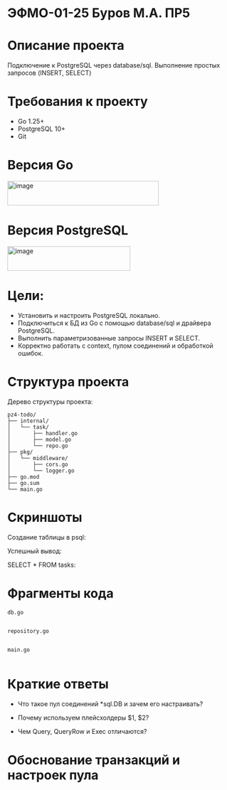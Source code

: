 # ЭФМО-01-25 Буров М.А. ПР5

# Описание проекта
Подключение к PostgreSQL через database/sql. Выполнение простых запросов (INSERT, SELECT)

# Требования к проекту
* Go 1.25+
* PostgreSQL 10+
* Git

# Версия Go
<img width="340" height="55" alt="image" src="https://github.com/user-attachments/assets/e7fec853-899d-442e-9d95-94d494a5cb46" />

# Версия PostgreSQL
<img width="276" height="55" alt="image" src="https://github.com/user-attachments/assets/bca8a5ed-eb3b-4b1c-9eee-16fb8ec409e8" />

# Цели:
- Установить и настроить PostgreSQL локально.
- Подключиться к БД из Go с помощью database/sql и драйвера PostgreSQL.
- Выполнить параметризованные запросы INSERT и SELECT.
- Корректно работать с context, пулом соединений и обработкой ошибок.

# Структура проекта
Дерево структуры проекта: 
```
pz4-todo/
├── internal/
│   └── task/
│       ├── handler.go
│       ├── model.go
│       └── repo.go
├── pkg/
│   └── middleware/
│       ├── cors.go
│       └── logger.go
├── go.mod
├── go.sum
└── main.go
```

# Скриншоты

Создание таблицы в psql:



Успешный вывод:


SELECT * FROM tasks:

# Фрагменты кода
```
db.go


```

```
repository.go


```

```
main.go


```

# Краткие ответы

- Что такое пул соединений *sql.DB и зачем его настраивать?

- Почему используем плейсхолдеры $1, $2?

- Чем Query, QueryRow и Exec отличаются?

# Обоснование транзакций и настроек пула
